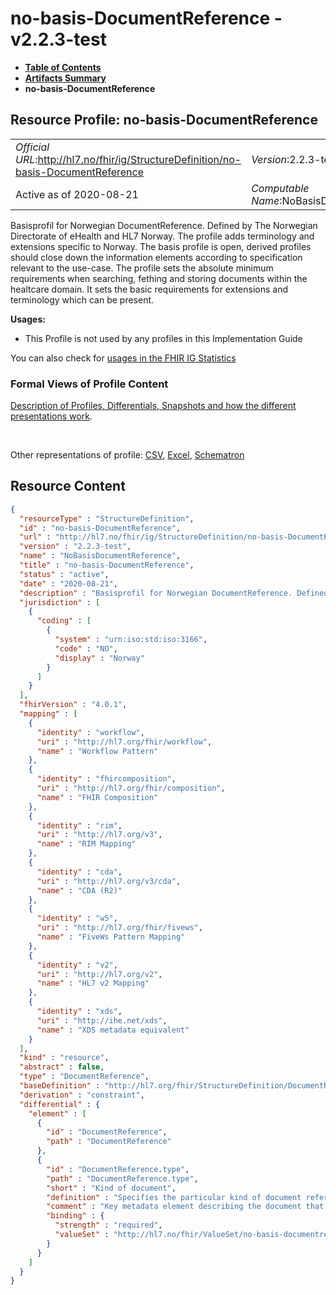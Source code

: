 # no-basis-DocumentReference - v2.2.3-test

* [**Table of Contents**](toc.md)
* [**Artifacts Summary**](artifacts.md)
* **no-basis-DocumentReference**

## Resource Profile: no-basis-DocumentReference 

| | |
| :--- | :--- |
| *Official URL*:http://hl7.no/fhir/ig/StructureDefinition/no-basis-DocumentReference | *Version*:2.2.3-test |
| Active as of 2020-08-21 | *Computable Name*:NoBasisDocumentReference |

 
Basisprofil for Norwegian DocumentReference. Defined by The Norwegian Directorate of eHealth and HL7 Norway. The profile adds terminology and extensions specific to Norway. The basis profile is open, derived profiles should close down the information elements according to specification relevant to the use-case. 
The profile sets the absolute minimum requirements when searching, fething and storing documents within the healtcare domain. It sets the basic requirements for extensions and terminology which can be present. 

**Usages:**

* This Profile is not used by any profiles in this Implementation Guide

You can also check for [usages in the FHIR IG Statistics](https://packages2.fhir.org/xig/hl7.fhir.no.basis|current/StructureDefinition/no-basis-DocumentReference)

### Formal Views of Profile Content

 [Description of Profiles, Differentials, Snapshots and how the different presentations work](http://build.fhir.org/ig/FHIR/ig-guidance/readingIgs.html#structure-definitions). 

 

Other representations of profile: [CSV](StructureDefinition-no-basis-DocumentReference.csv), [Excel](StructureDefinition-no-basis-DocumentReference.xlsx), [Schematron](StructureDefinition-no-basis-DocumentReference.sch) 



## Resource Content

```json
{
  "resourceType" : "StructureDefinition",
  "id" : "no-basis-DocumentReference",
  "url" : "http://hl7.no/fhir/ig/StructureDefinition/no-basis-DocumentReference",
  "version" : "2.2.3-test",
  "name" : "NoBasisDocumentReference",
  "title" : "no-basis-DocumentReference",
  "status" : "active",
  "date" : "2020-08-21",
  "description" : "Basisprofil for Norwegian DocumentReference. Defined by The Norwegian Directorate of eHealth and HL7 Norway. The profile adds terminology and extensions specific to Norway. The basis profile is open, derived profiles should close down the information elements according to specification relevant to the use-case.\n\nThe profile sets the absolute minimum requirements when searching, fething and storing documents within the healtcare domain. It sets the basic requirements for extensions and terminology which can be present.",
  "jurisdiction" : [
    {
      "coding" : [
        {
          "system" : "urn:iso:std:iso:3166",
          "code" : "NO",
          "display" : "Norway"
        }
      ]
    }
  ],
  "fhirVersion" : "4.0.1",
  "mapping" : [
    {
      "identity" : "workflow",
      "uri" : "http://hl7.org/fhir/workflow",
      "name" : "Workflow Pattern"
    },
    {
      "identity" : "fhircomposition",
      "uri" : "http://hl7.org/fhir/composition",
      "name" : "FHIR Composition"
    },
    {
      "identity" : "rim",
      "uri" : "http://hl7.org/v3",
      "name" : "RIM Mapping"
    },
    {
      "identity" : "cda",
      "uri" : "http://hl7.org/v3/cda",
      "name" : "CDA (R2)"
    },
    {
      "identity" : "w5",
      "uri" : "http://hl7.org/fhir/fivews",
      "name" : "FiveWs Pattern Mapping"
    },
    {
      "identity" : "v2",
      "uri" : "http://hl7.org/v2",
      "name" : "HL7 v2 Mapping"
    },
    {
      "identity" : "xds",
      "uri" : "http://ihe.net/xds",
      "name" : "XDS metadata equivalent"
    }
  ],
  "kind" : "resource",
  "abstract" : false,
  "type" : "DocumentReference",
  "baseDefinition" : "http://hl7.org/fhir/StructureDefinition/DocumentReference",
  "derivation" : "constraint",
  "differential" : {
    "element" : [
      {
        "id" : "DocumentReference",
        "path" : "DocumentReference"
      },
      {
        "id" : "DocumentReference.type",
        "path" : "DocumentReference.type",
        "short" : "Kind of document",
        "definition" : "Specifies the particular kind of document referenced using the codes defined in the valueset 'NoBasisDocumentReferenceType'.\r\nSuch as:\r\n- A00-1 Epikriser og sammenfatninger\r\n- A01-2 Kriseplan\r\n- A02-2 Individuell plan\r\n- etc.\r\n\r\nSee valueset 'NoBasisDocumentReferenceType' in the Terminology section for more information on available types",
        "comment" : "Key metadata element describing the document that describes the exact type of document. Helps humans to assess whether the document is of interest when viewing a list of documents.",
        "binding" : {
          "strength" : "required",
          "valueSet" : "http://hl7.no/fhir/ValueSet/no-basis-documentreference-type"
        }
      }
    ]
  }
}

```
